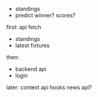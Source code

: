 - standings
- predict winner? scores?

first:
api fetch

- standings
- latest fixtures

then:

- backend api
- login

later:
context api
hooks
news api?
